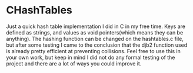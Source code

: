 # CHashTables
Just a quick hash table implementation I did in C in my free time. Keys are defined as strings, and values as void pointers(which means they can be anything). The hashing function can be changed on the hashtables.c file, but after some testing I came to the conclusion that the djb2 function used is already pretty efficient at preventing collisions. Feel free to use this in your own work, but keep in mind I did not do any formal testing of the project and there are a lot of ways you could improve it.
